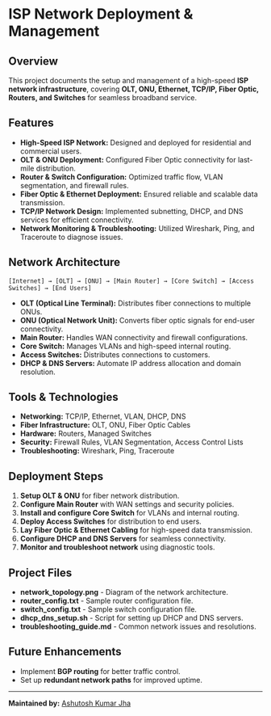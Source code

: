 # ISP Network Deployment & Management

## Overview
This project documents the setup and management of a high-speed **ISP network infrastructure**, covering **OLT, ONU, Ethernet, TCP/IP, Fiber Optic, Routers, and Switches** for seamless broadband service.

## Features
- **High-Speed ISP Network:** Designed and deployed for residential and commercial users.
- **OLT & ONU Deployment:** Configured Fiber Optic connectivity for last-mile distribution.
- **Router & Switch Configuration:** Optimized traffic flow, VLAN segmentation, and firewall rules.
- **Fiber Optic & Ethernet Deployment:** Ensured reliable and scalable data transmission.
- **TCP/IP Network Design:** Implemented subnetting, DHCP, and DNS services for efficient connectivity.
- **Network Monitoring & Troubleshooting:** Utilized Wireshark, Ping, and Traceroute to diagnose issues.

## Network Architecture
```
[Internet] → [OLT] → [ONU] → [Main Router] → [Core Switch] → [Access Switches] → [End Users]
```
- **OLT (Optical Line Terminal):** Distributes fiber connections to multiple ONUs.
- **ONU (Optical Network Unit):** Converts fiber optic signals for end-user connectivity.
- **Main Router:** Handles WAN connectivity and firewall configurations.
- **Core Switch:** Manages VLANs and high-speed internal routing.
- **Access Switches:** Distributes connections to customers.
- **DHCP & DNS Servers:** Automate IP address allocation and domain resolution.

## Tools & Technologies
- **Networking:** TCP/IP, Ethernet, VLAN, DHCP, DNS
- **Fiber Infrastructure:** OLT, ONU, Fiber Optic Cables
- **Hardware:** Routers, Managed Switches
- **Security:** Firewall Rules, VLAN Segmentation, Access Control Lists
- **Troubleshooting:** Wireshark, Ping, Traceroute

## Deployment Steps
1. **Setup OLT & ONU** for fiber network distribution.
2. **Configure Main Router** with WAN settings and security policies.
3. **Install and configure Core Switch** for VLANs and internal routing.
4. **Deploy Access Switches** for distribution to end users.
5. **Lay Fiber Optic & Ethernet Cabling** for high-speed data transmission.
6. **Configure DHCP and DNS Servers** for seamless connectivity.
7. **Monitor and troubleshoot network** using diagnostic tools.

## Project Files
- **network_topology.png** - Diagram of the network architecture.
- **router_config.txt** - Sample router configuration file.
- **switch_config.txt** - Sample switch configuration file.
- **dhcp_dns_setup.sh** - Script for setting up DHCP and DNS servers.
- **troubleshooting_guide.md** - Common network issues and resolutions.

## Future Enhancements
- Implement **BGP routing** for better traffic control.
- Set up **redundant network paths** for improved uptime.

---
**Maintained by:** [Ashutosh Kumar Jha](https://github.com/AshutoshJha-007)
